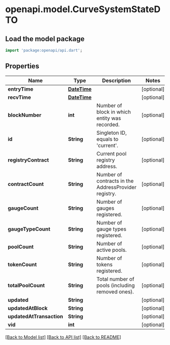 # openapi.model.CurveSystemStateDTO

## Load the model package
```dart
import 'package:openapi/api.dart';
```

## Properties
Name | Type | Description | Notes
------------ | ------------- | ------------- | -------------
**entryTime** | [**DateTime**](DateTime.md) |  | [optional] 
**recvTime** | [**DateTime**](DateTime.md) |  | [optional] 
**blockNumber** | **int** | Number of block in which entity was recorded. | [optional] 
**id** | **String** | Singleton ID, equals to 'current'. | [optional] 
**registryContract** | **String** | Current pool registry address. | [optional] 
**contractCount** | **String** | Number of contracts in the AddressProvider registry. | [optional] 
**gaugeCount** | **String** | Number of gauges registered. | [optional] 
**gaugeTypeCount** | **String** | Number of gauge types registered. | [optional] 
**poolCount** | **String** | Number of active pools. | [optional] 
**tokenCount** | **String** | Number of tokens registered. | [optional] 
**totalPoolCount** | **String** | Total number of pools (including removed ones). | [optional] 
**updated** | **String** |  | [optional] 
**updatedAtBlock** | **String** |  | [optional] 
**updatedAtTransaction** | **String** |  | [optional] 
**vid** | **int** |  | [optional] 

[[Back to Model list]](../README.md#documentation-for-models) [[Back to API list]](../README.md#documentation-for-api-endpoints) [[Back to README]](../README.md)


